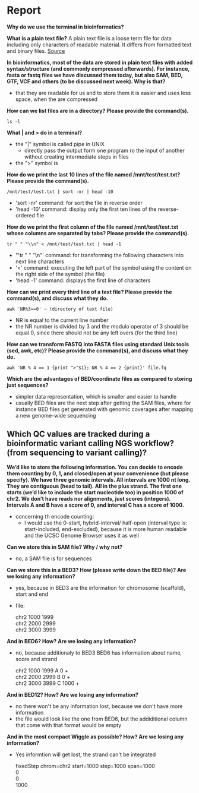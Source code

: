 # Report 

**Why do we use the terminal in bioinformatics?**

**What is a plain text file?**
A plain text file is a loose term file for data including only characters of readable material. It differs from formatted text and binary files. [Source](https://en.wikipedia.org/wiki/Plain_text)

**In bioinformatics, most of the data are stored in plain text files with added syntax/structure (and commonly compressed afterwards). For instance, fasta or fastq files we have discussed them today, but also SAM, BED, GTF, VCF and others (to be discussed next week). Why is that?**
- that they are readable for us and to store them it is easier and uses less space, when the are compressed

**How can we list files are in a directory? Please provide the command(s).**

    ls -l


**What | and > do in a terminal?**
- the "|" symbol is called pipe in UNIX
	- directly pass the output form one program ro the input of another without creating intermediate steps in files
- the ">" symbol is


**How do we print the last 10 lines of the file named /mnt/test/test.txt? Please provide the command(s).**

    /mnt/test/test.txt | sort -nr | head -10

- 'sort -nr' command: for sort the file in reverse order
- 'head -10' command: display only the first ten lines of the reverse-ordered file


**How do we print the first column of the file named /mnt/test/test.txt whose columns are separated by tabs? Please provide the command(s).**

    tr " " "\\n" < /mnt/test/test.txt | head -1

- "'tr " " "\\n"' command: for transforming the following characters into next line characters
- '<' command: executing the left part of the symbol using the content on the right side of the symbol (the file)
- 'head -1' command: displays the first line of characters


**How can we print every third line of a text file? Please provide the command(s), and discuss what they do.**

    awk 'NR%3==0' ~ (directory of text file)
    
- NR is equal to the current line number
- the NR number is divided by 3 and the modulo operator of 3 should be equal 0, since there should not be any left overs (for the third line)


**How can we transform FASTQ into FASTA files using standard Unix tools (sed, awk, etc)? Please provide the command(s), and discuss what they do.**

    awk 'NR % 4 == 1 {print ">"$1}; NR % 4 == 2 {print}' file.fq


**Which are the advantages of BED/coordinate files as compared to storing just sequences?**
- simpler data representation, which is smaller and easier to handle
- usually BED files are the next step after getting the SAM files, where for instance BED files get generated with genomic coverages after mapping a new genome-wide sequencing


**Which QC values are tracked during a bioinformatic variant calling NGS workflow? (from sequencing to variant calling)?**
- 


**We’d like to store the following information. You can decide to encode them counting by 0, 1, and closed/open at your convenience (but please specify). We have three genomic intervals. All intervals are 1000 nt long. They are contiguous (head to tail). All in the plus strand. The first one starts (we’d like to include the start nucleotide too) in position 1000 of chr2. We don’t have reads nor alignments, just scores (integers). Intervals A and B have a score of 0, and interval C has a score of 1000.**
- concerning th encode counting:
	- I would use the 0-start, hybrid-interval/ half-open (interval type is: start-included, end-excluded), because it is more human readable and the UCSC Genome Browser uses it as well


**Can we store this in SAM file? Why / why not?**
- no, a SAM file is for sequences

**Can we store this in a BED3? How (please write down the BED file)? Are we losing any information?**
- yes, because in BED3 are the information for chromosome (scaffold), start and end
- file:

    chr2 1000 1999 <br>
    chr2 2000 2999 <br>
    chr2 3000 3999 <br>


**And in BED6? How? Are we losing any information?**
- no, because additionaly to BED3 BED6 has information about name, score and strand

    chr2 1000 1999 A 0 + <br>
    chr2 2000 2999 B 0 + <br>
    chr2 3000 3999 C 1000 + <br>


**And in BED12? How? Are we losing any information?**
- no there won't be any information lost, because we don't have more information
- the file would look like the one from BED6, but the addiditional column that come with that format would be empty

**And in the most compact Wiggle as possible? How? Are we losing any information?**
- Yes informtion will get lost, the strand can't be integrated 

    fixedStep chrom=chr2 start=1000 step=1000 span=1000 <br>
    0 <br>
    0 <br>
    1000




